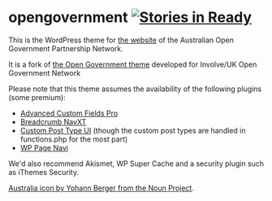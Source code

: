# opengovernment [![Stories in Ready](https://badge.waffle.io/AOGPN/opengovernment.org.au.svg?label=ready&title=Ready)](http://waffle.io/AOGPN/opengovernment.org.au)
This is the WordPress theme for [the website](https://opengovernment.org.au/) of
the Australian Open Government Partnership Network.

It is a fork of
[the Open Government theme](https://github.com/helpful/opengovernment)
developed for Involve/UK Open Government Network

Please note that this theme assumes the availability of the following plugins (some premium):

- [Advanced Custom Fields Pro](http://www.advancedcustomfields.com/pro/)
- [Breadcrumb NavXT](https://wordpress.org/plugins/breadcrumb-navxt/)
- [Custom Post Type UI](https://wordpress.org/plugins/custom-post-type-ui/) (though the custom post types are handled in functions.php for the most part)
- [WP Page Navi](https://wordpress.org/plugins/wp-pagenavi/)

We'd also recommend Akismet, WP Super Cache and a security plugin such as iThemes Security.

[Australia icon by Yohann Berger from the Noun Project](https://thenounproject.com/search/?q=Australia&i=203096).
